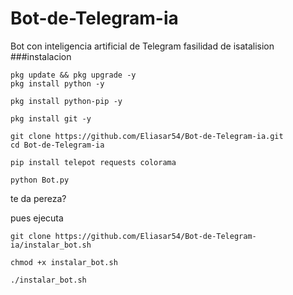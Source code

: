 # Bot-de-Telegram-ia
Bot con inteligencia artificial de Telegram fasilidad de isatalision 
###instalacion

```bot
pkg update && pkg upgrade -y
pkg install python -y
```

```bot
pkg install python-pip -y
```

```bot
pkg install git -y
```

```bot
git clone https://github.com/Eliasar54/Bot-de-Telegram-ia.git
cd Bot-de-Telegram-ia
```

```bot
pip install telepot requests colorama
```

```
python Bot.py
```
te da pereza?

pues ejecuta 

```bot
git clone https://github.com/Eliasar54/Bot-de-Telegram-ia/instalar_bot.sh
```

```bot
chmod +x instalar_bot.sh
```

```bot
./instalar_bot.sh
```

